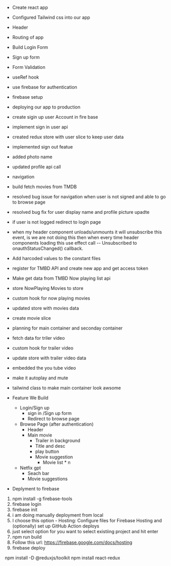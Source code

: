 - Create react app
- Configured Tailwind css into our app
- Header
- Routing of app
- Build Login Form
- Sign up form
- Form Validation
- useRef hook
- use firebase for authentication
- firebase setup
- deploying our app to production
- create sigin up user Account in fire base
- implement sign in user api
- created redux store with user slice to keep user data
- implemented sign out featue
- added photo name
- updated profile api call
- navigation
- build fetch movies from TMDB
- resolved bug issue for navigation when user is not signed and able to go to browse page 
- resolved bug fix for user display name and profile picture upadte
- if user is not logged redirect to login page
- when my header component unloads/unmounts it will unsubscribe this event, is we are not doing this then when every time header components loading this use effect call -- Unsubscribed to onauthStatusChanged() callback.

- Add harcoded values to the constant files
- register for TMBD API and create new app and get access token
- Make get data from TMBD Now playing list api
- store NowPlaying Movies to store
- custom hook for now playing movies
- updated store with movies data
- create movie slice
- planning for main container and seconday container
- fetch data for triler video
- custom hook for trailer video
- update store with trailer video data
-  embedded the you tube video
- make it autoplay and mute
- tailwind class to make main container look awsome







- Feature We Build
    - Login/Sign up
      - sign in /Sign up form
      - Redirect to browse page
    - Browse Page (after authentication)
      - Header
      - Main movie 
        - Trailer in background
        - Title and desc
        - play button
        - Movie suggestion
          - Movie list * n
  - Netfix gpt
    - Seach bar
    - Movie suggestions


- Deplyment to firebase
1. npm install -g firebase-tools
2. firebase login
3. firebase init
4. i am doing manually deployment from local
5. I choose this option -  Hosting: Configure files for Firebase Hosting and (optionally) set up GitHub Action deploys
6. just select option for you want to select existiing project and hit enter
7. npm run build
8. Follow this url: https://firebase.google.com/docs/hosting
9. firebase deploy


npm install -D @reduxjs/toolkit
npm install react-redux